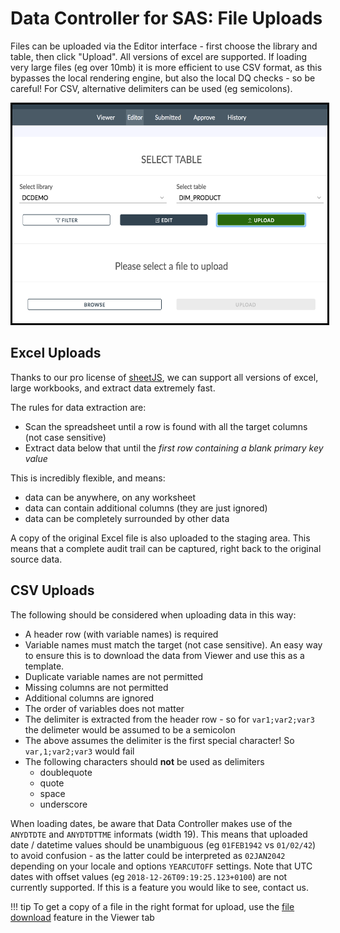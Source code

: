 # Data Controller for SAS: File Uploads

Files can be uploaded via the Editor interface - first choose the library and table, then click "Upload".  All versions of excel are supported.  If loading very large files (eg over 10mb) it is more efficient to use CSV format, as this bypasses the local rendering engine, but also the local DQ checks - so be careful!  For CSV, alternative delimiters can be used (eg semicolons).

<img src="/img/dcu-files1.png" height="350" style="border:3px solid black" >

## Excel Uploads

Thanks to our pro license of [sheetJS](https://sheetjs.com/), we can support all versions of excel, large workbooks, and extract data extremely fast.

The rules for data extraction are:

* Scan the spreadsheet until a row is found with all the target columns (not case sensitive)
* Extract data below that until the *first row containing a blank primary key value*

This is incredibly flexible, and means:

* data can be anywhere, on any worksheet
* data can contain additional columns (they are just ignored)
* data can be completely surrounded by other data

A copy of the original Excel file is also uploaded to the staging area.  This means that a complete audit trail can be captured, right back to the original source data.

## CSV Uploads

The following should be considered when uploading data in this way:

 - A header row (with variable names) is required
 - Variable names must match the target (not case sensitive).  An easy way to ensure this is to download the data from Viewer and use this as a template.
 - Duplicate variable names are not permitted
 - Missing columns are not permitted
 - Additional columns are ignored
 - The order of variables does not matter
 - The delimiter is extracted from the header row - so for `var1;var2;var3` the delimeter would be assumed to be a semicolon
 - The above assumes the delimiter is the first special character! So `var,1;var2;var3` would fail
 - The following characters should **not** be used as delimiters
    - doublequote
    - quote
    - space
    - underscore

When loading dates, be aware that Data Controller makes use of the `ANYDTDTE` and `ANYDTDTTME` informats (width 19).
This means that uploaded date / datetime values should be unambiguous (eg `01FEB1942` vs `01/02/42`) to avoid confusion - as the latter could be interpreted as `02JAN2042` depending on your locale and options `YEARCUTOFF` settings.  Note that UTC dates with offset values (eg `2018-12-26T09:19:25.123+0100`) are not currently supported.  If this is a feature you would like to see, contact us.

!!! tip
    To get a copy of a file in the right format for upload, use the [file download](/dc-userguide/#usage) feature in the Viewer tab


